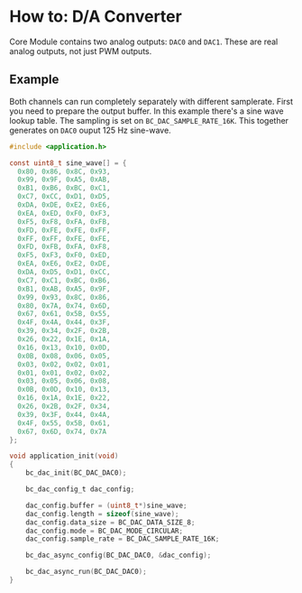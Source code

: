 # How to: D/A Converter

Core Module contains two analog outputs: `DAC0` and `DAC1`. These are real analog outputs, not just PWM outputs.

## Example

Both channels can run completely separately with different samplerate. First you need to prepare the output buffer. In this example there's a sine wave lookup table. The sampling is set on `BC_DAC_SAMPLE_RATE_16K`. This together generates on `DAC0` ouput 125 Hz sine-wave.

```c
#include <application.h>

const uint8_t sine_wave[] = {
  0x80, 0x86, 0x8C, 0x93,
  0x99, 0x9F, 0xA5, 0xAB,
  0xB1, 0xB6, 0xBC, 0xC1,
  0xC7, 0xCC, 0xD1, 0xD5,
  0xDA, 0xDE, 0xE2, 0xE6,
  0xEA, 0xED, 0xF0, 0xF3,
  0xF5, 0xF8, 0xFA, 0xFB,
  0xFD, 0xFE, 0xFE, 0xFF,
  0xFF, 0xFF, 0xFE, 0xFE,
  0xFD, 0xFB, 0xFA, 0xF8,
  0xF5, 0xF3, 0xF0, 0xED,
  0xEA, 0xE6, 0xE2, 0xDE,
  0xDA, 0xD5, 0xD1, 0xCC,
  0xC7, 0xC1, 0xBC, 0xB6,
  0xB1, 0xAB, 0xA5, 0x9F,
  0x99, 0x93, 0x8C, 0x86,
  0x80, 0x7A, 0x74, 0x6D,
  0x67, 0x61, 0x5B, 0x55,
  0x4F, 0x4A, 0x44, 0x3F,
  0x39, 0x34, 0x2F, 0x2B,
  0x26, 0x22, 0x1E, 0x1A,
  0x16, 0x13, 0x10, 0x0D,
  0x0B, 0x08, 0x06, 0x05,
  0x03, 0x02, 0x02, 0x01,
  0x01, 0x01, 0x02, 0x02,
  0x03, 0x05, 0x06, 0x08,
  0x0B, 0x0D, 0x10, 0x13,
  0x16, 0x1A, 0x1E, 0x22,
  0x26, 0x2B, 0x2F, 0x34,
  0x39, 0x3F, 0x44, 0x4A,
  0x4F, 0x55, 0x5B, 0x61,
  0x67, 0x6D, 0x74, 0x7A
};

void application_init(void)
{
    bc_dac_init(BC_DAC_DAC0);

    bc_dac_config_t dac_config;

    dac_config.buffer = (uint8_t*)sine_wave;
    dac_config.length = sizeof(sine_wave);
    dac_config.data_size = BC_DAC_DATA_SIZE_8;
    dac_config.mode = BC_DAC_MODE_CIRCULAR;
    dac_config.sample_rate = BC_DAC_SAMPLE_RATE_16K;

    bc_dac_async_config(BC_DAC_DAC0, &dac_config);

    bc_dac_async_run(BC_DAC_DAC0);
}

```

